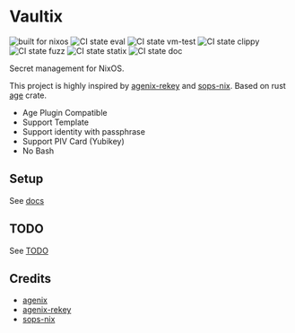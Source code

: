 # Vaultix

![built for nixos](https://img.shields.io/static/v1?logo=nixos&logoColor=white&label=&message=Built%20for%20NixOS&color=41439a)
![CI state eval](https://github.com/oluceps/vaultix/actions/workflows/eval.yaml/badge.svg)
![CI state vm-test](https://github.com/oluceps/vaultix/actions/workflows/vm-test.yaml/badge.svg)
![CI state clippy](https://github.com/oluceps/vaultix/actions/workflows/clippy.yaml/badge.svg)
![CI state fuzz](https://github.com/oluceps/vaultix/actions/workflows/fuzz.yaml/badge.svg)
![CI state statix](https://github.com/oluceps/vaultix/actions/workflows/statix.yaml/badge.svg)
![CI state doc](https://github.com/oluceps/vaultix/actions/workflows/doc.yaml/badge.svg)

Secret management for NixOS.

This project is highly inspired by [agenix-rekey](https://github.com/oddlama/agenix-rekey) and [sops-nix](https://github.com/Mic92/sops-nix). Based on rust [age](https://docs.rs/age/latest/age) crate.

+ Age Plugin Compatible
+ Support Template
+ Support identity with passphrase
+ Support PIV Card (Yubikey)
+ No Bash

## Setup

See [docs](https://oluceps.github.io/vaultix/)

## TODO

See [TODO](./TODO.md)

## Credits

+ [agenix](https://github.com/ryantm/agenix)
+ [agenix-rekey](https://github.com/oddlama/agenix-rekey)
+ [sops-nix](https://github.com/Mic92/sops-nix)
